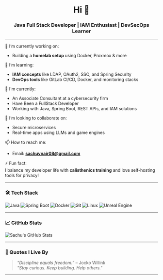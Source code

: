 <h1 align="center">Hi 👋</h1>
<h3 align="center">Java Full Stack Developer | IAM Enthusiast | DevSecOps Learner</h3>

---

🔭 I’m currently working on:
- Building a **homelab setup** using Docker, Proxmox & more

🌱 I’m learning:
- **IAM concepts** like LDAP, OAuth2, SSO, and Spring Security
- **DevOps tools** like GitLab CI/CD, Docker, and monitoring stacks

💼 I'm currently:
- An Associate Consultant at a cybersecurity firm
- Have Been a FullStack Developer
- Working with Java, Spring Boot, REST APIs, and IAM solutions

👯 I’m looking to collaborate on:
- Secure microservices
- Real-time apps using LLMs and game engines

📫 How to reach me:
- Email: **sachuvnair08@gmail.com**

⚡ Fun fact:  
I balance my developer life with **calisthenics training** and love self-hosting tools for privacy!

---

### 🛠️ Tech Stack

![Java](https://img.shields.io/badge/Java-ED8B00?style=flat&logo=java&logoColor=white)
![Spring Boot](https://img.shields.io/badge/Spring_Boot-6DB33F?style=flat&logo=spring-boot&logoColor=white)
![Docker](https://img.shields.io/badge/Docker-2496ED?style=flat&logo=docker&logoColor=white)
![Git](https://img.shields.io/badge/Git-F05032?style=flat&logo=git&logoColor=white)
![Linux](https://img.shields.io/badge/Linux-FCC624?style=flat&logo=linux&logoColor=black)
![Unreal Engine](https://img.shields.io/badge/Unreal_Engine-000000?style=flat&logo=unrealengine&logoColor=white)

---

### 📈 GitHub Stats

![Sachu's GitHub Stats](https://github-readme-stats.vercel.app/api?username=sachuVN&show_icons=true&theme=radical)

---

### 🧠 Quotes I Live By

> *“Discipline equals freedom.”* – Jocko Willink  
> *"Stay curious. Keep building. Help others."*

---
